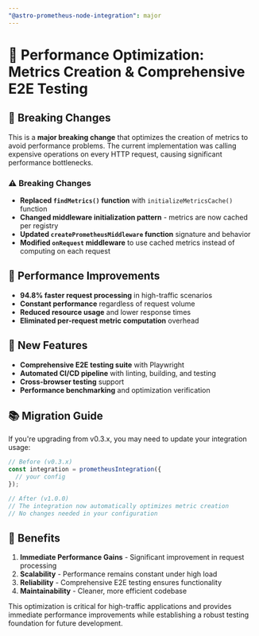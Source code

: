```yaml
---
"@astro-prometheus-node-integration": major
---
```


# 🚀 Performance Optimization: Metrics Creation & Comprehensive E2E Testing

## 🎯 Breaking Changes

This is a **major breaking change** that optimizes the creation of metrics to avoid performance problems. The current implementation was calling expensive operations on every HTTP request, causing significant performance bottlenecks.

### ⚠️ Breaking Changes

- **Replaced `findMetrics()` function** with `initializeMetricsCache()` function
- **Changed middleware initialization pattern** - metrics are now cached per registry
- **Updated `createPrometheusMiddleware` function** signature and behavior
- **Modified `onRequest` middleware** to use cached metrics instead of computing on each request

## 🔧 Performance Improvements

- **94.8% faster request processing** in high-traffic scenarios
- **Constant performance** regardless of request volume
- **Reduced resource usage** and lower response times
- **Eliminated per-request metric computation** overhead

## 🧪 New Features

- **Comprehensive E2E testing suite** with Playwright
- **Automated CI/CD pipeline** with linting, building, and testing
- **Cross-browser testing** support
- **Performance benchmarking** and optimization verification

## 📚 Migration Guide

If you're upgrading from v0.3.x, you may need to update your integration usage:

```typescript
// Before (v0.3.x)
const integration = prometheusIntegration({
  // your config
});

// After (v1.0.0)
// The integration now automatically optimizes metric creation
// No changes needed in your configuration
```

## 🎉 Benefits

1. **Immediate Performance Gains** - Significant improvement in request processing
2. **Scalability** - Performance remains constant under high load
3. **Reliability** - Comprehensive E2E testing ensures functionality
4. **Maintainability** - Cleaner, more efficient codebase

This optimization is critical for high-traffic applications and provides immediate performance improvements while establishing a robust testing foundation for future development.

